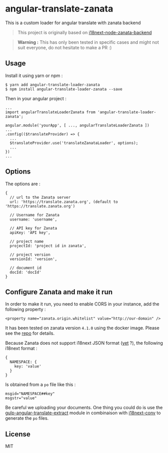 # angular-translate-zanata

This is a custom loader for angular translate with zanata backend

> This project is originally based on [i18next-node-zanata-backend](https://bitbucket.org/tagoh/i18next-node-zanata-backend)

> **Warning :** This has only been tested in specific cases and might not suit everyone, do not hesitate to make a PR :)

## Usage

Install it using yarn or npm :

    $ yarn add angular-translate-loader-zanata
    $ npm install angular-translate-loader-zanata --save

Then in your angular project :

    ...
    import angularTranslateLoaderZanata from 'angular-translate-loader-zanata';

    angular.module('yourApp', [ ..., angularTranslateLoaderZanata ])
    ...
    .config(($translateProvider) => {
      ...
      $translateProvider.use('translateZanataLoader', options);
      ...
    })
    ...

## Options

The options are :

```
{
  // url to the Zanata server
  url: 'https://translate.zanata.org', (default to 'https://translate.zanata.org')

  // Username for Zanata
  username: 'username',

  // API key for Zanata
  apiKey: 'API key',

  // project name
  projectId: 'project id in zanata',

  // project version
  versionId: 'version',

  // document id
  docId: 'docId'
}
```

## Configure Zanata and make it run

In order to make it run, you need to enable CORS in your instance, add the following property :

    <property name="zanata.origin.whitelist" value="http://our-domain" />

It has been tested on zanata version `4.1.0` using the docker image. Please see the [repo](https://github.com/zanata/zanata-docker-files) for details.

Because Zanata does not support i18next JSON format ([yet](https://zanata.atlassian.net/browse/ZNTA-667) ?), the following i18next format :

```
{
  NAMESPACE: {
    key: 'value'
  }
}
```

Is obtained from a `po` file like this :

```
msgid="NAMESPACE##key"
msgstr="value"
```

Be careful we uploading your documents. One thing you could do is use the [gulp-angular-translate-extract](https://github.com/bcabanes/gulp-angular-translate-extract) module in combinaison with [i18next-conv](https://github.com/i18next/i18next-gettext-converter) to generate the `po` files.

## License

MIT
